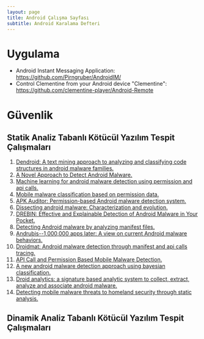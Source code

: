 ```yaml
---
layout: page
title: Android Çalışma Sayfası
subtitle: Android Karalama Defteri
---
```


# Uygulama
- Android Instant Messaging Application: <https://github.com/Pirngruber/AndroidIM/>
- Control Clementine from your Android device "Clementine": <https://github.com/clementine-player/Android-Remote>

# Güvenlik

## Statik Analiz Tabanlı Kötücül Yazılım Tespit Çalışmaları

1. [Dendroid: A text mining approach to analyzing and classifying code structures in android malware families.](http://e-archivo.uc3m.es/bitstream/handle/10016/19311/dendroid_ESWA_2014_pp.pdf?sequence=1)
2. [A Novel Approach to Detect Android Malware.](http://www.sciencedirect.com/science/article/pii/S1877050915004135)
3. [Machine learning for android malware detection using permission and api calls.](http://ieeexplore.ieee.org/document/6735264/)
4. [Mobile malware classification based on permission data. ](http://ieeexplore.ieee.org/document/7130137/)
5. [APK Auditor: Permission-based Android malware detection system.](https://pdfs.semanticscholar.org/3e16/6e7a9cbe1d45efd7b7ddc4845890235da73e.pdf)
6. [Dissecting android malware: Characterization and evolution.](http://ieeexplore.ieee.org/stamp/stamp.jsp?arnumber=6234407)
7. [DREBIN: Effective and Explainable Detection of Android Malware in Your Pocket.](https://www.researchgate.net/profile/Hugo_Gascon/publication/264785935_DREBIN_Effective_and_Explainable_Detection_of_Android_Malware_in_Your_Pocket/links/53efd0020cf26b9b7dcdf395.pdf)
8. [Detecting Android malware by analyzing manifest files.](http://journals.sfu.ca/apan/index.php/apan/article/viewFile/110/pdf_59)
9. [Andrubis--1,000,000 apps later: A view on current Android malware behaviors.](https://www.researchgate.net/profile/Christian_Platzer/publication/266029998_Andrubis_-_1000000_Apps_Later_A_View_on_Current_Android_Malware_Behaviors/links/5423e2480cf238c6ea6e6b5b.pdf)
10. [Droidmat: Android malware detection through manifest and api calls tracing.](http://ieeexplore.ieee.org/document/6298136/)
11. [API Call and Permission Based Mobile Malware Detection.](https://www.researchgate.net/profile/Sevil_Sen/publication/269303518_Analysis_of_machine_learning_methods_on_malware_detection/links/5549c3700cf2ebfd8e3b13f6.pdf)
12. [A new android malware detection approach using bayesian classification.](http://s3.amazonaws.com/academia.edu.documents/35746027/CSIT1AINA2013.pdf?AWSAccessKeyId=AKIAJ56TQJRTWSMTNPEA&Expires=1480494026&Signature=s81a87WFz3rU7g%2FVLsTmBv1MMdM%3D&response-content-disposition=inline%3B%20filename%3DA_New_Android_Malware_Detection_Method_U.pdf)
13. [Droid analytics: a signature based analytic system to collect, extract, analyze and associate android malware.](https://arxiv.org/pdf/1302.7212.pdf)
14. [Detecting mobile malware threats to homeland security through static analysis.](http://fulltext.study/preview/pdf/457263.pdf)

## Dinamik Analiz Tabanlı Kötücül Yazılım Tespit Çalışmaları